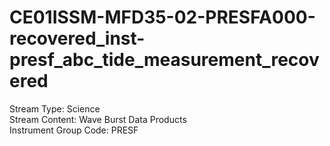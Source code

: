 # CE01ISSM-MFD35-02-PRESFA000-recovered_inst-presf_abc_tide_measurement_recovered

Stream Type: Science<br>
Stream Content: Wave Burst Data Products<br>
Instrument Group Code: PRESF<br>
